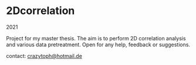 # 2Dcorrelation

2021

Project for my master thesis. The aim is to perform 2D correlation analysis and various data pretreatment. Open for any help, feedback or suggestions.

contact: crazytoph@hotmail.de
